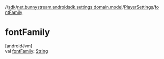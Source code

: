 //[sdk](../../../index.md)/[net.bunnystream.androidsdk.settings.domain.model](../index.md)/[PlayerSettings](index.md)/[fontFamily](font-family.md)

# fontFamily

[androidJvm]\
val [fontFamily](font-family.md): [String](https://kotlinlang.org/api/latest/jvm/stdlib/kotlin/-string/index.html)
